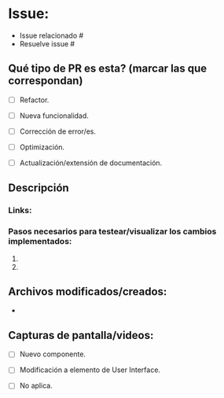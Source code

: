 <!--
Antes de realizar el Pull Request, por favor asegúrate de haber realizado lo siguiente:
  - 📖 Haber leído el Código de Conduta https://github.com/Juguetear/juguetear-web/CODE_OF_CONDUCT.md
  - 📖 Haber leído Cómo contribuir https://github.com/Juguetear/juguetear-web/blob/development/CONTRIBUTE.md

 ⛑️ En caso de que necesites ayuda o tengas alguna duda recordá que también podés hacerlo a través de nuestro servidor de Discord https://discord.com/invite/frontendcafe y luego busques el canal #juguetear. El código de conducta de este proyecto es extensible también a tu participación en el server de FrontendCafé en Discord.

Más información respecto a la sintaxis para archivos md, https://docs.github.com/en/get-started/writing-on-github/getting-started-with-writing-and-formatting-on-github/basic-writing-and-formatting-syntax
 -->

# Issue:

<!--
Dependiendo el caso, completar según corresponda con el link al issue resuelto/relacionado y eliminar el que no.
-->

- Issue relacionado #
- Resuelve issue #

## Qué tipo de PR es esta? (marcar las que correspondan)

<!--
Reemplazar el espacio dentro de los corchetes por una X para seleccionar un elemento de la lista.
-->

- [ ] Refactor.
<!-- Modificación de código existente -->

- [ ] Nueva funcionalidad.
<!-- Introducción de nueva funcionalidad / Feature -->

- [ ] Corrección de error/es.
<!-- Corrección de errores / Bug fix -->

- [ ] Optimización.
<!-- Cambios relacionados a performance -->

- [ ] Actualización/extensión de documentación.
<!-- Cambios en la documentación / Documentation related. -->

## Descripción

<!--
Explicar el porqué de las decisiones que se tomaron y el objetivo de las mismas.
Por ejemplo, si se implementa una nueva librería incluír los fundamentos de porqué fué elegida sobre otras (peso de la misma, funcionalidad, etc.), si se realiza un refactor de código ya existente indicar las ventajas potenciales de la modificación realizada.
-->

### Links:

<!--
En caso de que creas necesario añadir links a documentación, recursos, etc que estén relacionados.
Si no es necesario colocar "No aplica".
-->

### Pasos necesarios para testear/visualizar los cambios implementados:

<!--
Incluir los requerimientos para testear/visualizar los cambios. Por ejemplo, si implementa una nueva librería incuir los comandos necesarios para instalar la misma.
Si no es necesario colocar "No aplica".
-->

1.
2.

## Archivos modificados/creados:

<!--
Utilizar un bullet (-) por archivo modificado/creado.
-->

-

## Capturas de pantalla/videos:

<!--
Seleccionar según corresponda:
-->

- [ ] Nuevo componente.
<!-- Incluir capturas de pantalla en diferentes dispositivos -->

- [ ] Modificación a elemento de User Interface.
<!-- Incluir captura con estado previo y posterior a la modificación indicando cuál corresponde a cada una. -->

- [ ] No aplica.
<!-- En el caso de que sea un refactor a la lógica por ejemplo. -->
